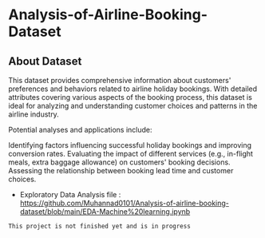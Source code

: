 # Analysis-of-Airline-Booking-Dataset


## About Dataset
This dataset provides comprehensive information about customers' preferences and behaviors related to airline holiday bookings. With detailed attributes covering various aspects of the booking process, this dataset is ideal for analyzing and understanding customer choices and patterns in the airline industry.

Potential analyses and applications include:

Identifying factors influencing successful holiday bookings and improving conversion rates.
Evaluating the impact of different services (e.g., in-flight meals, extra baggage allowance) on customers' booking decisions.
Assessing the relationship between booking lead time and customer choices.

- Exploratory Data Analysis file : https://github.com/Muhannad0101/Analysis-of-airline-booking-dataset/blob/main/EDA-Machine%20learning.ipynb

`This project is not finished yet and is in progress`
